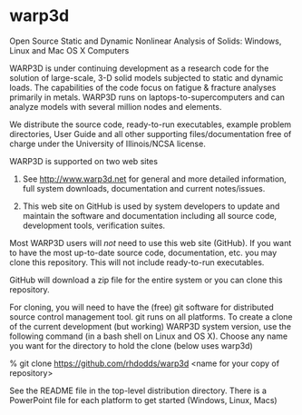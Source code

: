 # warp3d
Open Source Static and Dynamic Nonlinear Analysis of Solids:  Windows, Linux and Mac OS X Computers

WARP3D is under continuing development as a research code for the solution of large-scale, 3-D solid models subjected to static and dynamic loads. The capabilities of the code focus on fatigue & fracture analyses primarily in metals. WARP3D runs on laptops-to-supercomputers and can analyze models with several million nodes and elements.

We distribute the source code, ready-to-run executables, example problem directories, User Guide and all other supporting files/documentation free of charge under the University of Illinois/NCSA license.

WARP3D is supported on two web sites

1. See http://www.warp3d.net for general and more detailed information, full system downloads, documentation and current notes/issues.

2. This web site on GitHub is used by system developers to update and maintain the software and documentation including all source code, development tools, verification suites.

Most WARP3D users will *not* need to use this web site (GitHub).
If you want to have the most up-to-date source code, documentation, etc. you may clone this repository. This will not include ready-to-run executables.

GitHub will download a zip file for the entire system or you can clone this repository.

For cloning, you will need to have the (free) git software for distributed source control management tool. git runs on all platforms.
To create a clone of the current development (but working) WARP3D system version, use the following command (in a bash shell on Linux and OS X). Choose any name you want for the directory to hold the clone (below uses warp3d)

% git clone https://github.com/rhdodds/warp3d  \<name for your copy of repository\>


See the README file in the top-level distribution directory. There is a PowerPoint file for each
platform to get started (Windows, Linux, Macs)
